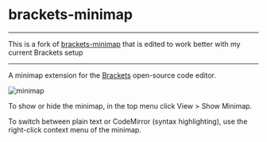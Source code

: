 brackets-minimap
==================

---

This is a fork of [brackets-minimap](https://github.com/websiteduck/brackets-wdminimap) that is edited to work better with my current Brackets setup

---

A minimap extension for the <a href="http://www.brackets.io">Brackets</a> open-source code editor.

![minimap](https://raw.github.com/zorgzerg/brackets-minimap/master/brackets-minimap.png)

To show or hide the minimap, in the top menu click View > Show Minimap.

To switch between plain text or CodeMirror (syntax highlighting), use the right-click context menu of the minimap.
